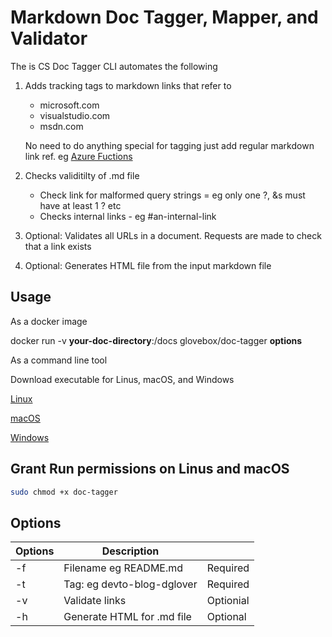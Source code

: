 # Markdown Doc Tagger, Mapper, and Validator

The is CS Doc Tagger CLI automates the following

1) Adds tracking tags to markdown links that refer to 
    - microsoft.com
    - visualstudio.com
    - msdn.com

    No need to do anything special for tagging just add regular  markdown link ref. eg [Azure Fuctions](http://docs...)

2) Checks validitilty of .md file
    - Check link for malformed query strings = eg only one ?, &s must have at least 1 ? etc
    - Checks internal links - eg #an-internal-link

3) Optional: Validates all URLs in a document. Requests are made to check that a link exists

4) Optional: Generates HTML file from the input markdown file


## Usage

As a docker image

docker run -v **your-doc-directory**:/docs glovebox/doc-tagger **options**

As a command line tool

Download executable for Linus, macOS, and Windows

[Linux]()

[macOS]()

[Windows]()

## Grant Run permissions on Linus and macOS

```bash
sudo chmod +x doc-tagger
```

## Options

| Options | Description | |
|---|----| ---- |
| -f | Filename eg README.md | Required |
| -t | Tag: eg devto-blog-dglover | Required |
| -v | Validate links | Optionial |
| -h | Generate HTML for .md file | Optional |



